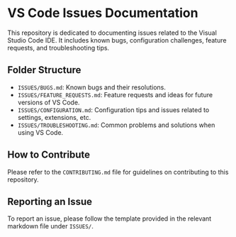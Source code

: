 # VS Code Issues Documentation

This repository is dedicated to documenting issues related to the Visual Studio Code IDE. It includes known bugs, configuration challenges, feature requests, and troubleshooting tips.

## Folder Structure
- `ISSUES/BUGS.md`: Known bugs and their resolutions.
- `ISSUES/FEATURE_REQUESTS.md`: Feature requests and ideas for future versions of VS Code.
- `ISSUES/CONFIGURATION.md`: Configuration tips and issues related to settings, extensions, etc.
- `ISSUES/TROUBLESHOOTING.md`: Common problems and solutions when using VS Code.

## How to Contribute
Please refer to the `CONTRIBUTING.md` file for guidelines on contributing to this repository.

## Reporting an Issue
To report an issue, please follow the template provided in the relevant markdown file under `ISSUES/`.

